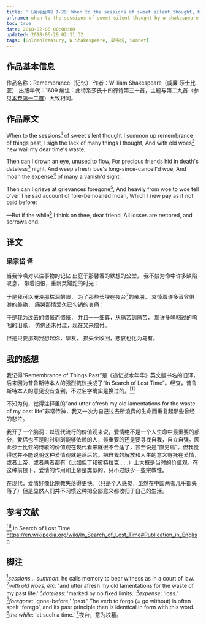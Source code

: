 ```yaml
---
title: '《英诗金库》I-29：When to the sessions of sweet silent thought, by W. Shakespeare'
urlname: when-to-the-sessions-of-sweet-silent-thought-by-w-shakespeare
toc: true
date: 2018-02-06 00:00:00
updated: 2018-06-29 02:31:32
tags: [GoldenTreasury, W.Shakespeare, 梁宗岱, Sonnet]
---
```


## 作品基本信息

作品名称：Remembrance（记忆）
作者：William Shakespeare（威廉·莎士比亚）
出版年代：1609
编注：此诗系莎氏十四行诗第三十首，主题与第二九首（参见[本卷第一二首](/post/when-in-disgrace-with-fortune-and-men-s-eyes-by-w-shakespeare)）大致相同。

## 作品原文

When to the sessions<a href="#note1" id="note1ref"><sup>1</sup></a> of sweet silent thought
I summon up remembrance of things past,
I sigh the lack of many things I thought,
And with old woes<a href="#note2" id="note2ref"><sup>2</sup></a> new wail my dear time's waste;

Then can I drown an eye, unused to flow,
For precious friends hid in death's dateless<a href="#note3" id="note3ref"><sup>3</sup></a> night,
And weep afresh love's long-since-cancell'd woe,
And moan the expense<a href="#note4" id="note4ref"><sup>4</sup></a> of many a vanish'd sight.

Then can I grieve at grievances foregone<a href="#note5" id="note5ref"><sup>5</sup></a>,
And heavily from woe to woe tell o'ver
The sad account of fore-bemoanéd moan,
Which I new pay as if not paid before:

—But if the while<a href="#note6" id="note6ref"><sup>6</sup></a> I think on thee, dear friend,
All losses are restored, and sorrows end.

## 译文
### 梁宗岱 译

当我传唤对以往事物的记忆
出庭于那馨香的默想的公堂，
我不禁为命中许多缺陷叹息，
带着旧恨，重新哭蹉跎的时光：

于是我可以淹没那枯涸的眼，
为了那些长埋在夜台<a href="#note7" id="note7ref"><sup>7</sup></a>的亲朋，
哀悼着许多音容俱渺的美艳，
痛哭那情爱久已勾销的哀痛：

于是我为过去的惆怅而惆怅，
并且一一细算，从痛苦到痛苦，
那许多呜咽过的呜咽的旧账，
仿佛还未付过，现在又来偿付。

但是只要那刻我想起你，挚友，
损失全收回，悲哀也化为乌有。

## 我的感想

我记得“Remembrance of Things Past”是《追忆逝水年华》英文版书名的旧译，后来因为普鲁斯特本人的强烈抗议换成了“In Search of Lost Time”。经查，普鲁斯特本人的意见没有查到，不过名字确实是换过的。<a href="#bib1" id="bib1ref"><sup>[1]</sup></a>

不知为何，觉得注释里的“and utter afresh my old lamentations for the waste of my past life”非常传神，我又一次为自己过去所浪费的生命而重复起那些曾经的悲泣。

我开了一个脑洞：以现代流行的价值观来说，爱情绝不是一个人生命中最重要的部分，爱侣也不是时时刻刻能够依赖的人，最重要的还是要寻找自我，自立自强。因此莎士比亚的诗歌的价值观在现代看来就很不合适了，甚至说是“直男癌”。但我觉得这并不能说明这种爱情观就是落后的。把自我的解放和人生的意义寄托在爱情，或者上帝，或者两者都有（比如但丁和彼特拉克……）上大概是当时的价值观。在这种前提下，爱情的作用和上帝是类似的，只不过缺少一些宗教性。

在现代，爱情好像比宗教失落得更快。（只是个人感觉，虽然在中国两者几乎都失落了）但是显然人们并不习惯这种把全部意义都收归于自己的生活。

## 参考文献
<a id="bib1" href="#bib1ref"><sup>[1]</sup></a> In Search of Lost Time. <https://en.wikipedia.org/wiki/In_Search_of_Lost_Time#Publication_in_English>

## 脚注
<a id="note1" href="#note1ref"><sup>1</sup></a>*sessions… summon*: he calls memory to bear witness as in a court of law.
<a id="note2" href="#note2ref"><sup>2</sup></a>*with old woes, etc*: 'and utter afresh my old lamentations for the waste of my past life.'
<a id="note3" href="#note3ref"><sup>3</sup></a>*dateless*: 'marked by no fixed limits.'
<a id="note4" href="#note4ref"><sup>4</sup></a>*expense*: 'loss.'
<a id="note5" href="#note5ref"><sup>5</sup></a>*foregone*: 'gone-before,' 'past.' The verb to forgo (= go without) is often spelt 'forego', and its past principle then is identical in form with this word.
<a id="note6" href="#note6ref"><sup>6</sup></a>*the while*: 'at such a time.'
<a id="note7" href="#note7ref"><sup>7</sup></a>夜台，意为坟墓。
